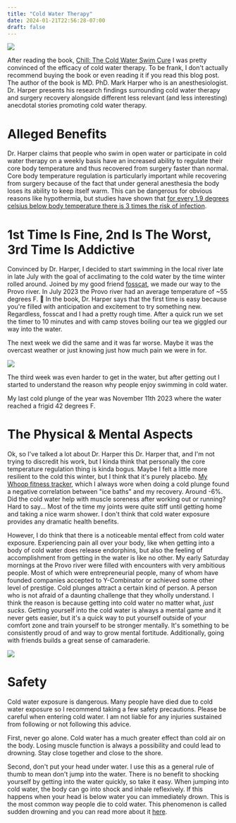 ```yaml
---
title: "Cold Water Therapy"
date: 2024-01-21T22:56:28-07:00
draft: false
---
```


![](/images/coldboiz/plunge1.jpg)

After reading the book, [Chill: The Cold Water Swim Cure](https://www.amazon.com/Chill-Water-Cure_-Transformative-Guide/dp/1797213768) I was pretty convinced of the efficacy of cold water therapy. To be frank, I don't actually recommend buying the book or even reading it if you read this blog post.
The author of the book is MD. PhD. Mark Harper who is an anesthesiologist. Dr. Harper presents his research findings surrounding cold water therapy and surgery recovery alongside different less relevant (and less interesting) anecdotal stories promoting cold water therapy.

# Alleged Benefits

Dr. Harper claims that people who swim in open water or participate in cold water therapy on a weekly basis have an increased ability to regulate their core body temperature and thus recovered from surgery faster than normal. Core body temperature regulation is particularly important while recovering from surgery because of the fact that under general anesthesia the body loses its ability to keep itself warm. This can be dangerous for obvious reasons like hypothermia, but studies have shown that [for every 1.9 degrees celsius below body temperature there is 3 times the risk of infection](https://en.wikipedia.org/wiki/Operating_theater#cite_note-5).

# 1st Time Is Fine, 2nd Is The Worst, 3rd Time Is Addictive

Convinced by Dr. Harper, I decided to start swimming in the local river late in late July with the goal of acclimating to the cold water by the time winter rolled around. Joined by my good friend [fosscat](https://fosscat.com), we made our way to the Provo river. In July 2023 the Provo river had an average temperature of ~55 degrees F. 🥶
In the book, Dr. Harper says that the first time is easy because you're filled with anticipation and excitement to try something new. Regardless, fosscat and I had a pretty rough time. After a quick run we set the timer to 10 minutes and with camp stoves boiling our tea we giggled our way into the water.

The next week we did the same and it was far worse. Maybe it was the overcast weather or just knowing just how much pain we were in for.

![](/images/coldboiz/plunge2.jpg)

The third week was even harder to get in the water, but after getting out I started to understand the reason why people enjoy swimming in cold water.

My last cold plunge of the year was November 11th 2023 where the water reached a frigid 42 degrees F.

# The Physical & Mental Aspects

Ok, so I've talked a lot about Dr. Harper this Dr. Harper that, and I'm not trying to discredit his work, but I kinda think that personally the core temperature regulation thing is kinda bogus.
Maybe I felt a little more resilient to the cold this winter, but I think that it's purely placebo. [My Whoop fitness tracker](), which I always wore when doing a cold plunge found a negative correlation between "ice baths" and my recovery. Around -6%. Did the cold water help with muscle soreness after working out or running? Hard to say... Most of the time my joints were quite stiff until getting home and taking a nice warm shower. I don't think that cold water exposure provides any dramatic health benefits.

However, I do think that there is a noticeable mental effect from cold water exposure. Experiencing pain all over your body, like when getting into a body of cold water does release endorphins, but also the feeling of accomplishment from getting in the water is like no other.
My early Saturday mornings at the Provo river were filled with encounters with very ambitious people. Most of which were entrepreneurial people, many of whom have founded companies accepted to Y-Combinator or achieved some other level of prestige.
Cold plunges attract a certain kind of person. A person who is not afraid of a daunting challenge that they wholly understand. I think the reason is because getting into cold water no matter what, _just sucks_.
Getting yourself into the cold water is always a mental game and it never gets easier, but it's a quick way to put yourself outside of your comfort zone and train yourself to be stronger mentally. It's something to be consistently proud of and way to grow mental fortitude.
Additionally, going with friends builds a great sense of camaraderie.

![](/images/coldboiz/plunge3.jpg)

# Safety

Cold water exposure is dangerous. Many people have died due to cold water exposure so I recommend taking a few safety precautions. Please be careful when entering cold water. I am not liable for any injuries sustained from following or not following this advice.

First, never go alone. Cold water has a much greater effect than cold air on the body. Losing muscle function is always a possibility and could lead to drowning. Stay close together and close to the shore.

Second, don't put your head under water. I use this as a general rule of thumb to mean don't jump into the water. There is no benefit to shocking yourself by getting into the water quickly, so take it easy. When jumping into cold water, the body can go into shock and inhale reflexively. If this happens when your head is below water you can immediately drown. This is the most common way people die to cold water. This phenomenon is called sudden drowning and you can read more about it [here](https://www.coldwatersafety.org/the-danger).
